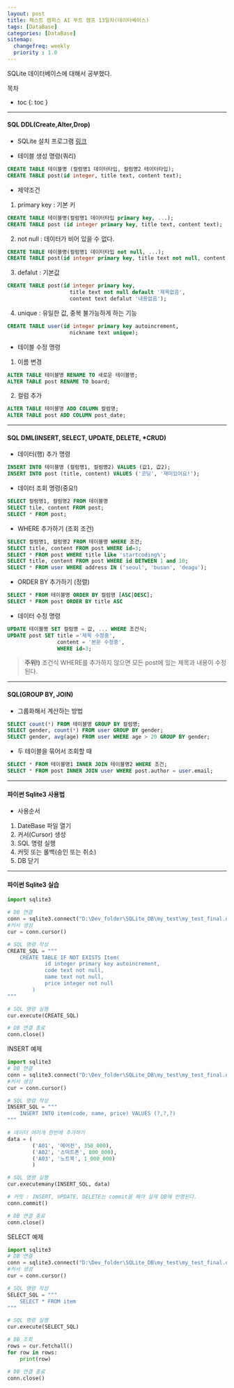 ```yaml
---
layout: post
title: 패스트 캠퍼스 AI 부트 캠프 13일차(데이터베이스)
tags: [DataBase]
categories: [DataBase]
sitemap:
  changefreq: weekly
  priority : 1.0
---
```

SQLite 데이터베이스에 대해서 공부했다.

목차
- toc
{: toc }

----
#### SQL DDL(Create,Alter,Drop)

+ SQLite 설치 프로그램 [링크](https://sqlitebrowser.org/)

+ 테이블 생성 명령(쿼리)
```sql
CREATE TABLE 테이블명 (컬럼명1 데이터타입, 컬럼명2 테이터타입);
CREATE TABLE post(id integer, title text, content text);
```

+ 제약조건
1. primary key : 기본 키
```sql
CREATE TABLE 테이블명(컬럼명1 데이터타입 primary key, ...);
CREATE TABLE post (id integer primary key, title text, content text);
```
2. not null : 데이터가 비어 있을 수 없다.
```sql
CREATE TABLE 테이블명(컬럼명1 데이터타입 not null, ...);
CREATE TABLE post(id integer primary key, title text not null, content text)
```
3. defalut : 기본값
```sql
CREATE TABLE post(id integer primary key,
                    title text not null default '제목없음',
                    content text defalut '내용없음');
```
4. unique : 유일한 값, 중복 불가능하게 하는 기능
```sql
CREATE TABLE user(id integer primary key autoincrement,
                    nickname text unique);
```
+ 테이블 수정 명령
1. 이름 변경
```sql
ALTER TABLE 테이블명 RENAME TO 새로운 테이블명;
ALTER TABLE post RENAME TO board;
```
2. 컬럼 추가
```sql
ALTER TABLE 테이블명 ADD COLUMN 컬럼명;
ALTER TABLE post ADD COLUMN post_date;
```

----
#### SQL DML(INSERT, SELECT, UPDATE, DELETE, *CRUD)

+ 데이터(행) 추가 명령
```sql
INSERT INTO 테이블명 (컬럼명1, 컬럼명2) VALUES (값1, 값2);
INSERT INTO post (title, content) VALUES ('코딩', '재미있어요!');
```

+ 데이터 조회 명령(중요!)
```sql
SELECT 컬럼명1, 컬럼명2 FROM 테이블명
SELECT tile, content FROM post; 
SELECT * FROM post;
```

+ WHERE 추가하기 (조회 조건)
```sql
SELECT 컬럼명1, 컬럼명2 FROM 테이블명 WHERE 조건;
SELECT title, content FROM post WHERE id=3;
SELECT * FROM post WHERE title like 'startcoding%';
SELECT title, content FROM post WHERE id BETWEEN 1 and 10;
SELECT * FROM user WHERE address IN ('seoul', 'busan', 'deagu');
```

+ ORDER BY 추가하기 (정렬)
```sql
SELECT * FROM 테이블명 ORDER BY 컬럼명 [ASC|DESC];
SELECT * FROM post ORDER BY title ASC
```

+ 데이터 수정 명령  
```sql
UPDATE 테이블명 SET 컬럼명 = 값, ... WHERE 조건식;
UPDATE post SET title ='제목 수정중',
                content = '본문 수정중',
                WHERE id=3;
```
> **주위!)** 조건식 WHERE를 추가하지 않으면 모든 post에 있는 제목과 내용이 수정된다.  

----
#### SQL(GROUP BY, JOIN)

+ 그룹화해서 계산하는 방법
```sql
SELECT count(*) FROM 테이블명 GROUP BY 컬럼명;
SELECT gender, count(*) FROM user GROUP BY gender;
SELECT gender, avg(age) FROM user WHERE age > 20 GROUP BY gender;
```
+ 두 테이블을 묶어서 조회할 때
```sql
SELECT * FROM 테이블명1 INNER JOIN 테이블명2 WHERE 조건;
SELECT * FROM post INNER JOIN user WHERE post.author = user.email;
```
----
#### 파이썬 Sqlite3 사용법

+ 사용순서
1. DateBase 파일 열기
2. 커서(Cursor) 생성
3. SQL 명령 실행
4. 커밋 또는 롤백(승인 또는 취소)
5. DB 닫기


----
#### 파이썬 Sqlite3 실습

```python
import sqlite3

# DB 연결
conn = sqlite3.connect("D:\Dev_folder\SQLite_DB\my_test\my_test_final.db")
#커서 생성
cur = conn.cursor()

# SQL 명령 작성
CREATE_SQL = """
    CREATE TABLE IF NOT EXISTS Item(
            id integer primary key autoincrement,
            code text not null,
            name text not null,
            price integer not null
        )
"""

# SQL 명령 실행
cur.execute(CREATE_SQL)

# DB 연결 종료
conn.close()
```

INSERT 예제

```python
import sqlite3
# DB 연결
conn = sqlite3.connect("D:\Dev_folder\SQLite_DB\my_test\my_test_final.db")
#커서 생성
cur = conn.cursor()

# SQL 명령 작성
INSERT_SQL = """
    INSERT INTO item(code, name, price) VALUES (?,?,?)
"""

# 데이터 여러개 한번에 추가하기
data = (
        ('A01', '에어컨', 350_000),
        ('A02', '스마트폰', 800_000),
        ('A03', '노트북', 1_000_000)
        )

# SQL 명령 실행
cur.executemany(INSERT_SQL, data)

# 커밋 : INSERT, UPDATE, DELETE는 commit을 해야 실제 DB에 반영된다.
conn.commit()

# DB 연결 종료
conn.close()
```

SELECT 예제

```python
import sqlite3
# DB 연결
conn = sqlite3.connect("D:\Dev_folder\SQLite_DB\my_test\my_test_final.db")
#커서 생성
cur = conn.cursor()

# SQL 명령 작성
SELECT_SQL = """
    SELECT * FROM item
"""

# SQL 명령 실행
cur.execute(SELECT_SQL)

# DB 조회
rows = cur.fetchall()
for row in rows:
    print(row)

# DB 연결 종료
conn.close()
```

